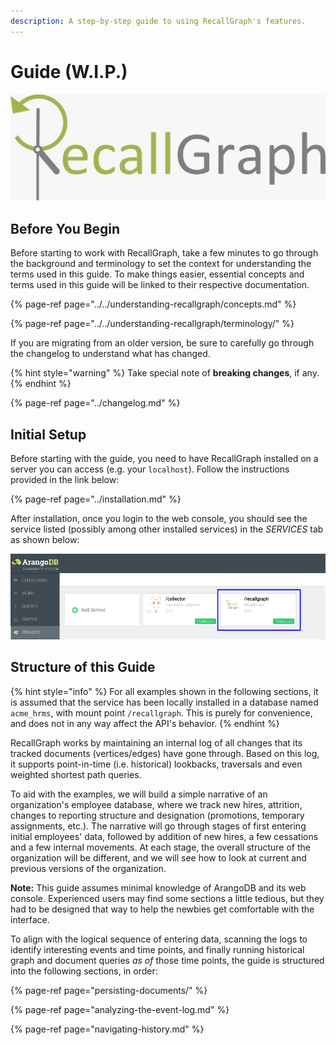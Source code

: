 ```yaml
---
description: A step-by-step guide to using RecallGraph's features.
---
```


# Guide \(W.I.P.\)

![](../../.gitbook/assets/recallgraph-inline.jpeg)

## Before You Begin

Before starting to work with RecallGraph, take a few minutes to go through the background and terminology to set the context for understanding the terms used in this guide. To make things easier, essential concepts and terms used in this guide will be linked to their respective documentation.

{% page-ref page="../../understanding-recallgraph/concepts.md" %}

{% page-ref page="../../understanding-recallgraph/terminology/" %}

If you are migrating from an older version, be sure to carefully go through the changelog to understand what has changed.

{% hint style="warning" %}
Take special note of **breaking changes**, if any.
{% endhint %}

{% page-ref page="../changelog.md" %}

## Initial Setup

Before starting with the guide, you need to have RecallGraph installed on a server you can access \(e.g. your `localhost`\). Follow the instructions provided in the link below:

{% page-ref page="../installation.md" %}

After installation, once you login to the web console, you should see the service listed \(possibly among other installed services\) in the _SERVICES_ tab as shown below:

![Service mounted under /recallgraph](../../.gitbook/assets/screenshot_2020-05-05_19-10-37.png)

## Structure of this Guide

{% hint style="info" %}
For all examples shown in the following sections, it is assumed that the service has been locally installed in a database named `acme_hrms`, with mount point `/recallgraph`. This is purely for convenience, and does not in any way affect the API's behavior.
{% endhint %}

RecallGraph works by maintaining an internal log of all changes that its tracked documents \(vertices/edges\) have gone through. Based on this log, it supports point-in-time \(i.e. historical\) lookbacks, traversals and even weighted shortest path queries.

To aid with the examples, we will build a simple narrative of an organization's employee database, where we track new hires, attrition, changes to reporting structure and designation \(promotions, temporary assignments, etc.\). The narrative will go through stages of first entering initial employees' data, followed by addition of new hires, a few cessations and a few internal movements. At each stage, the overall structure of the organization will be different, and we will see how to look at current and previous versions of  the organization.

**Note:** This guide assumes minimal knowledge of ArangoDB and its web console. Experienced users may find some sections a little tedious, but they had to be designed that way to help the newbies get comfortable with the interface.

To align with the logical sequence of entering data, scanning the logs to identify interesting events and time points, and finally running historical graph and document queries _as of_ those time points, the guide is structured into the following sections, in order:

{% page-ref page="persisting-documents/" %}

{% page-ref page="analyzing-the-event-log.md" %}

{% page-ref page="navigating-history.md" %}

